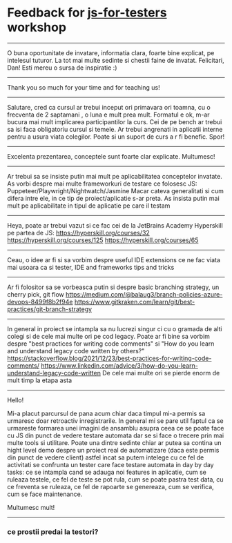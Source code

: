 # Feedback for [js-for-testers](https://github.com/danrusu/js-for-testers) workshop

***
O buna oportunitate de invatare, informatia clara, foarte bine explicat, pe intelesul tuturor. La tot mai multe sedinte si chestii faine de invatat. Felicitari, Dan! Esti mereu o sursa de inspiratie :)
***
Thank you so much for your time and for teaching us! 
***
Salutare, cred ca cursul ar trebui inceput ori primavara ori toamna, cu o frecventa de 2 saptamani , o luna e mult prea mult. Formatul e ok, m-ar bucura mai mult implicarea participantilor la curs.
Cei de pe bench ar trebui sa isi faca obligatoriu cursul si temele. Ar trebui angrenati in aplicatii interne pentru a usura viata colegilor. Poate si un suport de curs a r fi benefic. Spor!
***
Excelenta prezentarea, conceptele sunt foarte clar explicate. Multumesc!
***
Ar trebui sa se insiste putin mai mult pe aplicabilitatea conceptelor invatate.
As vorbi despre mai multe frameworkuri de testare ce folosesc JS: Puppeteer/Playwright/Nightwatch/Jasmine
Macar cateva generalitati si cum difera intre ele, in ce tip de proiect/aplicatie s-ar preta. As insista putin mai mult pe aplicabilitate in tipul de aplicatie pe care il testam
***
Heya, poate ar trebui vazut si ce fac cei de la JetBrains Academy Hyperskill pe partea de JS: https://hyperskill.org/courses/32
https://hyperskill.org/courses/125
https://hyperskill.org/courses/65
***
Ceau, o idee ar fi si sa vorbim despre useful IDE extensions ce ne fac viata mai usoara ca si tester, IDE and frameworks tips and tricks
***
Ar fi folositor sa se vorbeasca putin si despre  basic branching  strategy, un cherry pick, git flow
https://medium.com/@balaug3/branch-policies-azure-devops-8499f8b2f94e
https://www.gitkraken.com/learn/git/best-practices/git-branch-strategy
***
In general in proiect se intampla sa nu lucrezi singur ci cu o gramada de alti colegi si de cele mai multe ori pe cod legacy. Poate ar fi bine sa vorbim despre "best practices for writing code comments" si "How do you learn and understand legacy code written by others?"
https://stackoverflow.blog/2021/12/23/best-practices-for-writing-code-comments/
https://www.linkedin.com/advice/3/how-do-you-learn-understand-legacy-code-written 
De cele mai multe ori se pierde enorm de mult timp  la etapa asta

***
Hello!

Mi-a placut parcursul de pana acum chiar daca timpul mi-a permis sa urmaresc doar retroactiv inregistrarile.
In general mi se pare util faptul ca se urmareste formarea unei imagini de ansamblu asupra ceea ce se poate face cu JS din punct de vedere testare automata dar se si face o trecere prin mai multe tools si utilitare. 
Poate una dintre sedinte chiar ar putea sa contina un hight level demo despre un proiect real de automatizare (daca este permis din punct de vedere client) astfel incat sa putem intelege cu ce fel de activitati se confrunta un tester care face testare automata in day by day tasks: ce se intampla cand se adauga noi features in aplicatie, cum se ruleaza testele, ce fel de teste se pot rula, cum se poate pastra test data, cu ce freventa se ruleaza, ce fel de rapoarte se genereaza, cum se verifica, cum se face maintenance. 

Multumesc mult!

***
### ce prostii predai la testori?